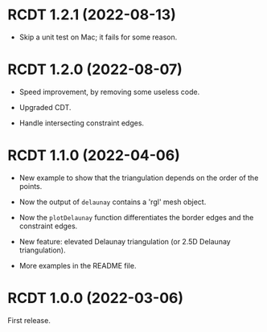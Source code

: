 # RCDT 1.2.1 (2022-08-13)

* Skip a unit test on Mac; it fails for some reason. 


# RCDT 1.2.0 (2022-08-07)

* Speed improvement, by removing some useless code. 

* Upgraded CDT.

* Handle intersecting constraint edges.


# RCDT 1.1.0 (2022-04-06)

* New example to show that the triangulation depends on the order of the points.

* Now the output of `delaunay` contains a 'rgl' mesh object.

* Now the `plotDelaunay` function differentiates the border edges and the 
constraint edges.

* New feature: elevated Delaunay triangulation (or 2.5D Delaunay triangulation).

* More examples in the README file.


# RCDT 1.0.0 (2022-03-06)

First release.
